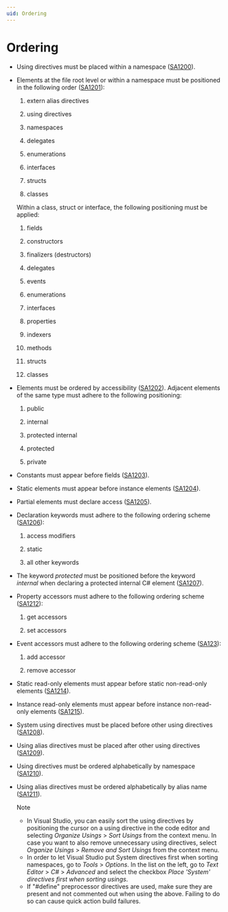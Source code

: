 ```yaml
---
uid: Ordering
---
```


# Ordering

- Using directives must be placed within a namespace ([SA1200](https://github.com/Visual-Stylecop/Visual-StyleCop/wiki/SA1200)).

- Elements at the file root level or within a namespace must be positioned in the following order ([SA1201](https://github.com/Visual-Stylecop/Visual-StyleCop/wiki/SA1201)):

  1. extern alias directives

  1. using directives

  1. namespaces

  1. delegates

  1. enumerations

  1. interfaces

  1. structs

  1. classes

  Within a class, struct or interface, the following positioning must be applied:

  1. fields

  1. constructors

  1. finalizers (destructors)

  1. delegates

  1. events

  1. enumerations

  1. interfaces

  1. properties

  1. indexers

  1. methods

  1. structs

  1. classes

- Elements must be ordered by accessibility ([SA1202](https://github.com/Visual-Stylecop/Visual-StyleCop/wiki/SA1202)). Adjacent elements of the same type must adhere to the following positioning:

  1. public

  1. internal

  1. protected internal

  1. protected

  1. private

- Constants must appear before fields ([SA1203](https://github.com/Visual-Stylecop/Visual-StyleCop/wiki/SA1203)).

- Static elements must appear before instance elements ([SA1204](https://github.com/Visual-Stylecop/Visual-StyleCop/wiki/SA1204)).

- Partial elements must declare access ([SA1205](https://github.com/Visual-Stylecop/Visual-StyleCop/wiki/SA1205)).

- Declaration keywords must adhere to the following ordering scheme ([SA1206](https://github.com/Visual-Stylecop/Visual-StyleCop/wiki/SA1206)):

  1. access modifiers

  1. static

  1. all other keywords

- The keyword *protected* must be positioned before the keyword *internal* when declaring a protected internal C# element ([SA1207](https://github.com/Visual-Stylecop/Visual-StyleCop/wiki/SA1207)).

- Property accessors must adhere to the following ordering scheme ([SA1212](https://github.com/Visual-Stylecop/Visual-StyleCop/wiki/SA1212)):

  1. get accessors

  1. set accessors

- Event accessors must adhere to the following ordering scheme ([SA123](https://github.com/Visual-Stylecop/Visual-StyleCop/wiki/SA1213)):

  1. add accessor

  1. remove accessor

- Static read-only elements must appear before static non-read-only elements ([SA1214](https://github.com/Visual-Stylecop/Visual-StyleCop/wiki/SA1214)).

- Instance read-only elements must appear before instance non-read-only elements ([SA1215](https://github.com/Visual-Stylecop/Visual-StyleCop/wiki/SA1215)).

- System using directives must be placed before other using directives ([SA1208](https://github.com/Visual-Stylecop/Visual-StyleCop/wiki/SA1208)).

- Using alias directives must be placed after other using directives ([SA1209](https://github.com/Visual-Stylecop/Visual-StyleCop/wiki/SA1209)).

- Using directives must be ordered alphabetically by namespace ([SA1210](https://github.com/Visual-Stylecop/Visual-StyleCop/wiki/SA1210)).

- Using alias directives must be ordered alphabetically by alias name ([SA1211](https://github.com/Visual-Stylecop/Visual-StyleCop/wiki/SA1211)).

  > [!NOTE]
  >
  > - In Visual Studio, you can easily sort the using directives by positioning the cursor on a using directive in the code editor and selecting *Organize Usings* > *Sort Usings* from the context menu. In case you want to also remove unnecessary using directives, select *Organize Usings* > *Remove and Sort Usings* from the context menu.
  > - In order to let Visual Studio put System directives first when sorting namespaces, go to *Tools* > *Options*. In the list on the left, go to *Text Editor* > *C#* > *Advanced* and select the checkbox *Place 'System' directives first when sorting usings*.
  > - If "#define" preprocessor directives are used, make sure they are present and not commented out when using the above. Failing to do so can cause quick action build failures.
